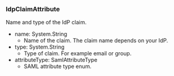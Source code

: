 ### IdpClaimAttribute
Name and type of the IdP claim.

- name: System.String
  - Name of the claim. The claim name depends on your IdP.
- type: System.String
  - Type of claim. For example email or group.
- attributeType: SamlAttributeType
  - SAML attribute type enum.
